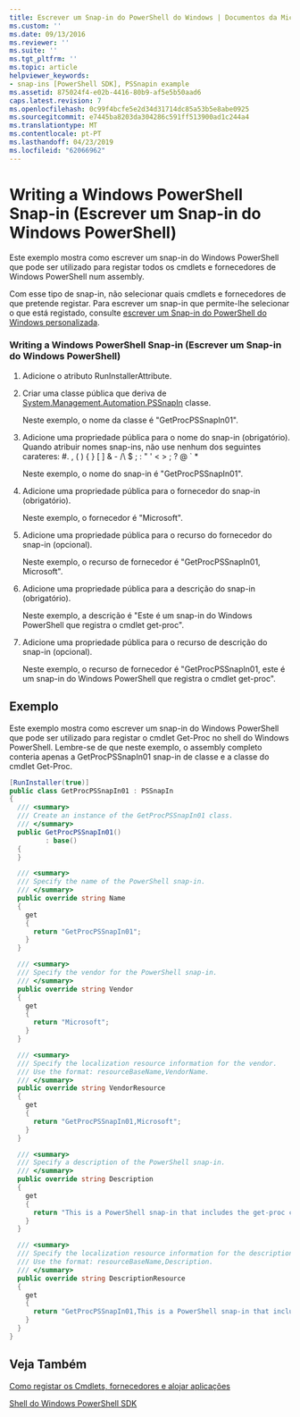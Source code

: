 ```yaml
---
title: Escrever um Snap-in do PowerShell do Windows | Documentos da Microsoft
ms.custom: ''
ms.date: 09/13/2016
ms.reviewer: ''
ms.suite: ''
ms.tgt_pltfrm: ''
ms.topic: article
helpviewer_keywords:
- snap-ins [PowerShell SDK], PSSnapin example
ms.assetid: 875024f4-e02b-4416-80b9-af5e5b50aad6
caps.latest.revision: 7
ms.openlocfilehash: 0c99f4bcfe5e2d34d31714dc85a53b5e8abe0925
ms.sourcegitcommit: e7445ba8203da304286c591ff513900ad1c244a4
ms.translationtype: MT
ms.contentlocale: pt-PT
ms.lasthandoff: 04/23/2019
ms.locfileid: "62066962"
---
```

# <a name="writing-a-windows-powershell-snap-in"></a>Writing a Windows PowerShell Snap-in (Escrever um Snap-in do Windows PowerShell)

Este exemplo mostra como escrever um snap-in do Windows PowerShell que pode ser utilizado para registar todos os cmdlets e fornecedores de Windows PowerShell num assembly.

Com esse tipo de snap-in, não selecionar quais cmdlets e fornecedores de que pretende registar. Para escrever um snap-in que permite-lhe selecionar o que está registado, consulte [escrever um Snap-in do PowerShell do Windows personalizada](./writing-a-custom-windows-powershell-snap-in.md).

### <a name="writing-a-windows-powershell-snap-in"></a>Writing a Windows PowerShell Snap-in (Escrever um Snap-in do Windows PowerShell)

1. Adicione o atributo RunInstallerAttribute.

2. Criar uma classe pública que deriva de [System.Management.Automation.PSSnapIn](/dotnet/api/System.Management.Automation.PSSnapIn) classe.

    Neste exemplo, o nome da classe é "GetProcPSSnapIn01".

3. Adicione uma propriedade pública para o nome do snap-in (obrigatório). Quando atribuir nomes snap-ins, não use nenhum dos seguintes carateres: #. , ( ) { } [ ] & - /\ $ ; : " ' \< > ; ? @ ` *

    Neste exemplo, o nome do snap-in é "GetProcPSSnapIn01".

4. Adicione uma propriedade pública para o fornecedor do snap-in (obrigatório).

    Neste exemplo, o fornecedor é "Microsoft".

5. Adicione uma propriedade pública para o recurso do fornecedor do snap-in (opcional).

    Neste exemplo, o recurso de fornecedor é "GetProcPSSnapIn01, Microsoft".

6. Adicione uma propriedade pública para a descrição do snap-in (obrigatório).

    Neste exemplo, a descrição é "Este é um snap-in do Windows PowerShell que registra o cmdlet get-proc".

7. Adicione uma propriedade pública para o recurso de descrição do snap-in (opcional).

    Neste exemplo, o recurso de fornecedor é "GetProcPSSnapIn01, este é um snap-in do Windows PowerShell que registra o cmdlet get-proc".

## <a name="example"></a>Exemplo

Este exemplo mostra como escrever um snap-in do Windows PowerShell que pode ser utilizado para registar o cmdlet Get-Proc no shell do Windows PowerShell. Lembre-se de que neste exemplo, o assembly completo conteria apenas a GetProcPSSnapIn01 snap-in de classe e a classe do cmdlet Get-Proc.

```csharp
[RunInstaller(true)]
public class GetProcPSSnapIn01 : PSSnapIn
{
  /// <summary>
  /// Create an instance of the GetProcPSSnapIn01 class.
  /// </summary>
  public GetProcPSSnapIn01()
         : base()
  {
  }

  /// <summary>
  /// Specify the name of the PowerShell snap-in.
  /// </summary>
  public override string Name
  {
    get
    {
      return "GetProcPSSnapIn01";
    }
  }

  /// <summary>
  /// Specify the vendor for the PowerShell snap-in.
  /// </summary>
  public override string Vendor
  {
    get
    {
      return "Microsoft";
    }
  }

  /// <summary>
  /// Specify the localization resource information for the vendor.
  /// Use the format: resourceBaseName,VendorName.
  /// </summary>
  public override string VendorResource
  {
    get
    {
      return "GetProcPSSnapIn01,Microsoft";
    }
  }

  /// <summary>
  /// Specify a description of the PowerShell snap-in.
  /// </summary>
  public override string Description
  {
    get
    {
      return "This is a PowerShell snap-in that includes the get-proc cmdlet.";
    }
  }

  /// <summary>
  /// Specify the localization resource information for the description.
  /// Use the format: resourceBaseName,Description.
  /// </summary>
  public override string DescriptionResource
  {
    get
    {
      return "GetProcPSSnapIn01,This is a PowerShell snap-in that includes the get-proc cmdlet.";
    }
  }
}
```

## <a name="see-also"></a>Veja Também

[Como registar os Cmdlets, fornecedores e alojar aplicações](http://msdn.microsoft.com/en-us/a41e9054-29c8-40ab-bf2b-8ce4e7ec1c8c)

[Shell do Windows PowerShell SDK](../windows-powershell-reference.md)
